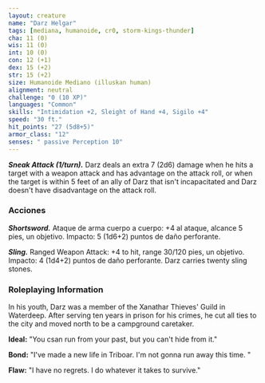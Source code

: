 ```yaml
---
layout: creature
name: "Darz Helgar"
tags: [mediana, humanoide, cr0, storm-kings-thunder]
cha: 11 (0)
wis: 11 (0)
int: 10 (0)
con: 12 (+1)
dex: 15 (+2)
str: 15 (+2)
size: Humanoide Mediano (illuskan human)
alignment: neutral
challenge: "0 (10 XP)"
languages: "Common"
skills: "Intimidation +2, Sleight of Hand +4, Sigilo +4"
speed: "30 ft."
hit_points: "27 (5d8+5)"
armor_class: "12"
senses: " passive Perception 10"
---
```


***Sneak Attack (1/turn).*** Darz deals an extra 7 (2d6) damage when he hits a target with a weapon attack and has advantage on the attack roll, or when the target is within 5 feet of an ally of Darz that isn't incapacitated and Darz doesn't have disadvantage on the attack roll.

### Acciones

***Shortsword.*** Ataque de arma cuerpo a cuerpo: +4 al ataque, alcance 5 pies, un objetivo. Impacto: 5 (1d6+2) puntos de daño perforante.

***Sling.*** Ranged Weapon Attack: +4 to hit, range 30/120 pies, un objetivo. Impacto: 4 (1d4+2) puntos de daño perforante. Darz carries twenty sling stones.

### Roleplaying Information

In his youth, Darz was a member of the Xanathar Thieves' Guild in Waterdeep. After serving ten years in prison for his crimes, he cut all ties to the city and moved north to be a campground caretaker.

**Ideal:** "You csan run from your past, but you can't hide from it."

**Bond:** "I've made a new life in Triboar. I'm not gonna run away this time. "

**Flaw:** "I have no regrets. I do whatever it takes to survive."